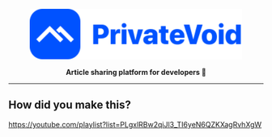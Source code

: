 <a href="#"><p align="center">
<img height=100 src="./banner.svg"/>

</p></a>
<p align="center">
  <strong>Article sharing platform for developers 🚀</strong>
</p>

---

## How did you make this?

https://youtube.com/playlist?list=PLgxlRBw2qiJl3_TI6yeN6QZKXagRvhXgW
